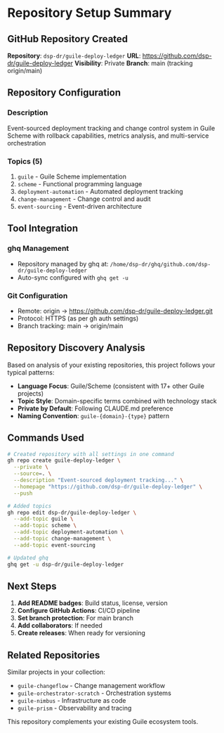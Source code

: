 # Repository Setup Summary

## GitHub Repository Created

**Repository**: `dsp-dr/guile-deploy-ledger`
**URL**: https://github.com/dsp-dr/guile-deploy-ledger
**Visibility**: Private
**Branch**: main (tracking origin/main)

## Repository Configuration

### Description
Event-sourced deployment tracking and change control system in Guile Scheme with rollback capabilities, metrics analysis, and multi-service orchestration

### Topics (5)
1. `guile` - Guile Scheme implementation
2. `scheme` - Functional programming language
3. `deployment-automation` - Automated deployment tracking
4. `change-management` - Change control and audit
5. `event-sourcing` - Event-driven architecture

## Tool Integration

### ghq Management
- Repository managed by ghq at: `/home/dsp-dr/ghq/github.com/dsp-dr/guile-deploy-ledger`
- Auto-sync configured with `ghq get -u`

### Git Configuration
- Remote: origin → https://github.com/dsp-dr/guile-deploy-ledger.git
- Protocol: HTTPS (as per gh auth settings)
- Branch tracking: main → origin/main

## Repository Discovery Analysis

Based on analysis of your existing repositories, this project follows your typical patterns:
- **Language Focus**: Guile/Scheme (consistent with 17+ other Guile projects)
- **Topic Style**: Domain-specific terms combined with technology stack
- **Private by Default**: Following CLAUDE.md preference
- **Naming Convention**: `guile-{domain}-{type}` pattern

## Commands Used

```bash
# Created repository with all settings in one command
gh repo create guile-deploy-ledger \
  --private \
  --source=. \
  --description "Event-sourced deployment tracking..." \
  --homepage "https://github.com/dsp-dr/guile-deploy-ledger" \
  --push

# Added topics
gh repo edit dsp-dr/guile-deploy-ledger \
  --add-topic guile \
  --add-topic scheme \
  --add-topic deployment-automation \
  --add-topic change-management \
  --add-topic event-sourcing

# Updated ghq
ghq get -u dsp-dr/guile-deploy-ledger
```

## Next Steps

1. **Add README badges**: Build status, license, version
2. **Configure GitHub Actions**: CI/CD pipeline
3. **Set branch protection**: For main branch
4. **Add collaborators**: If needed
5. **Create releases**: When ready for versioning

## Related Repositories

Similar projects in your collection:
- `guile-changeflow` - Change management workflow
- `guile-orchestrator-scratch` - Orchestration systems
- `guile-nimbus` - Infrastructure as code
- `guile-prism` - Observability and tracing

This repository complements your existing Guile ecosystem tools.